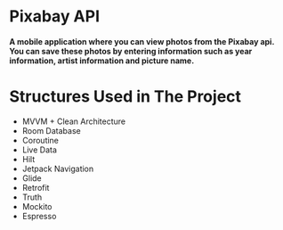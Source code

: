 <h1> Pixabay API </h1>

<h4> A mobile application where you can view photos from the Pixabay api. You can save these photos by entering information such as year information, artist information and picture name. </h4>

<h1> Structures Used in The Project</h1>

<ul>
  <li>MVVM + Clean Architecture</li>
  <li>Room Database</li>
  <li>Coroutine</li>
  <li>Live Data</li>
  <li>Hilt</li>
  <li>Jetpack Navigation</li>
  <li>Glide</li>
  <li>Retrofit</li>
  <li>Truth</li>
  <li>Mockito</li>
  <li>Espresso</li>
</ul>
